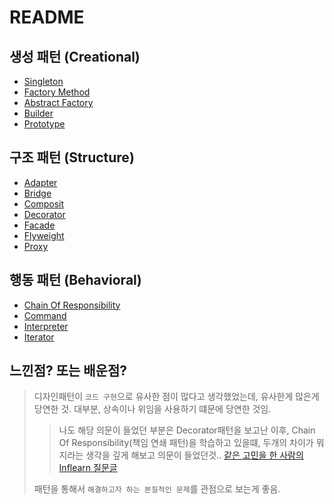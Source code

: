 # README

## 생성 패턴 (Creational)

- [Singleton](<./Creational(%EC%83%9D%EC%84%B1)%20Pattern/Singleton.md>)
- [Factory Method](<./Creational(%EC%83%9D%EC%84%B1)%20Pattern/Factory Method.md>)
- [Abstract Factory](<./Creational(생성)%20Pattern/Abstract Factory.md>)
- [Builder](<./Creational(생성) Pattern/Builder.md>)
- [Prototype](<./Creational(생성) Pattern/Prototype.md>)

## 구조 패턴 (Structure)

- [Adapter](<./Structure(구조)%20Pattern/Adapter.md>)
- [Bridge](<./Structure(구조) Pattern/Bridge.md>)
- [Composit](<./Structure(구조)%20Pattern/Composit.md>)
- [Decorator](<./Structure(구조)%20Pattern/Decorator.md>)
- [Facade](<./Structure(구조)%20Pattern/Facade.md>)
- [Flyweight](<./Structure(구조)%20Pattern/Flyweight.md>)
- [Proxy](<./Structure(구조)%20Pattern/Proxy.md>)

## 행동 패턴 (Behavioral)

- [Chain Of Responsibility](<./Behavioral(행동)%20Pattern/Chain%20of%20Responsibility.md>)
- [Command](<./Behavioral(행동)%20Pattern/Command.md>)
- [Interpreter](<./Behavioral(행동)%20Pattern/Interpreter.md>)
- [Iterator](<./Behavioral(행동)%20Pattern/Iterator.md>)

## 느낀점? 또는 배운점?

> 디자인패턴이 `코드 구현`으로 유사한 점이 많다고 생각했었는데, 유사한게 많은게 당연한 것.
> 대부분, 상속이나 위임을 사용하기 떄문에 당연한 것임.
>
> > 나도 해당 의문이 들었던 부분은 Decorator패턴을 보고난 이후, Chain Of Responsibility(책임 연쇄 패턴)을 학습하고 있을떄, 두개의 차이가 뭐지라는 생각을 깊게 해보고 의문이 들었던것.. [같은 고민을 한 사람의 Inflearn 질문글](https://www.inflearn.com/questions/340014)
>
> 패턴을 통해서 `해결하고자 하는 본질적인 문제`를 관점으로 보는게 좋음.
